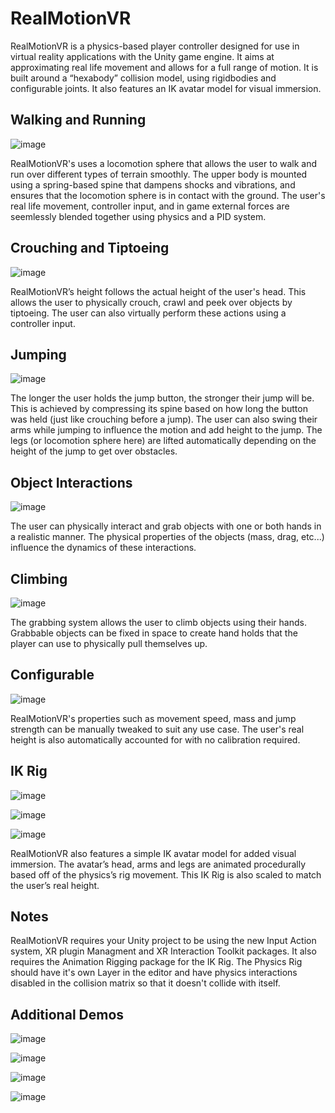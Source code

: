 # RealMotionVR

RealMotionVR is a physics-based player controller designed for use in virtual reality applications with the Unity game engine. It aims at approximating real life movement and allows for a full range of motion. It is built around a “hexabody” collision model, using rigidbodies and configurable joints. It also features an IK avatar model for visual immersion.

## Walking and Running

![image](https://github.com/pierricklyons/real-motion-vr/blob/master/README%20Images/Walk.gif?raw=true)

RealMotionVR's uses a locomotion sphere that allows the user to walk and run over different types of terrain smoothly. The upper body is mounted using a spring-based spine that dampens shocks and vibrations, and ensures that the locomotion sphere is in contact with the ground. The user's real life movement, controller input, and in game external forces are seemlessly blended together using physics and a PID system.

## Crouching and Tiptoeing

![image](https://github.com/pierricklyons/real-motion-vr/blob/master/README%20Images/Crouch.gif?raw=true)

RealMotionVR’s height follows the actual height of the user's head. This allows the user to physically crouch, crawl and peek over objects by tiptoeing. The user can also virtually perform these actions using a controller input.

## Jumping

![image](https://github.com/pierricklyons/real-motion-vr/blob/master/README%20Images/Jump.gif?raw=true)

The longer the user holds the jump button, the stronger their jump will be. This is achieved by compressing its spine based on how long the button was held (just like crouching before a jump). The user can also swing their arms while jumping to influence the motion and add height to the jump. The legs (or locomotion sphere here) are lifted automatically depending on the height of the jump to get over obstacles.

## Object Interactions

![image](https://github.com/pierricklyons/real-motion-vr/blob/master/README%20Images/Crates.gif?raw=true)

The user can physically interact and grab objects with one or both hands in a realistic manner. The physical properties of the objects (mass, drag, etc...) influence the dynamics of these interactions.

## Climbing

![image](https://github.com/pierricklyons/real-motion-vr/blob/master/README%20Images/Climb.gif?raw=true)

The grabbing system allows the user to climb objects using their hands. Grabbable objects can be fixed in space to create hand holds that the player can use to physically pull themselves up.

## Configurable

![image](https://github.com/pierricklyons/real-motion-vr/blob/master/README%20Images/Physics%20Rig%20Inspector.png)

RealMotionVR's properties such as movement speed, mass and jump strength can be manually tweaked to suit any use case. The user's real height is also automatically accounted for with no calibration required.

## IK Rig

![image](https://github.com/pierricklyons/real-motion-vr/blob/master/README%20Images/IK%20Arms.gif?raw=true)

![image](https://github.com/pierricklyons/real-motion-vr/blob/master/README%20Images/IK%20Jump.gif?raw=true)

![image](https://github.com/pierricklyons/real-motion-vr/blob/master/README%20Images/IK%20Walk.gif?raw=true)

RealMotionVR also features a simple IK avatar model for added visual immersion. The avatar’s head, arms and legs are animated procedurally based off of the physics’s rig movement. This IK Rig is also scaled to match the user’s real height.

## Notes

RealMotionVR requires your Unity project to be using the new Input Action system, XR plugin Managment and XR Interaction Toolkit packages. It also requires the Animation Rigging package for the IK Rig. The Physics Rig should have it's own Layer in the editor and have physics interactions disabled in the collision matrix so that it doesn't collide with itself.

## Additional Demos

![image](https://github.com/pierricklyons/real-motion-vr/blob/master/README%20Images/Slopes.gif?raw=true)

![image](https://github.com/pierricklyons/real-motion-vr/blob/master/README%20Images/Steps.gif?raw=true)

![image](https://github.com/pierricklyons/real-motion-vr/blob/master/README%20Images/Platform.gif?raw=true)

![image](https://github.com/pierricklyons/real-motion-vr/blob/master/README%20Images/IK%20Wave.gif?raw=true)
